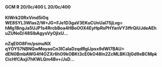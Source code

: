 #### GCM R 20/0c/400 L 20/0c/400
**KIWrk20RxVmd5iOq**<br/>**WE8SYL3WIas2/W+JG+FJe1D3gaV3EKuCUnUal7SjLvg=**<br/>**hMg1BngJa5UJP1s4RrcbBoa4HBoOOX4EyHpRsPHYanVY3ffrQiUJdeAEhuZUNoD/48SIbAgysVyOjlxU...**<br/><br/>
**nZqE0O8Fm/psmuNX**<br/>**qYOY57NBNQwMoyasCn3ICalaDzqdRglJpsx9dWI7BAU=**<br/>**dEN0BmbAWG4f4OZXr6hO9kOBKt3cE0kO48In2ZcMLBKi3jGd9eBCMpkCicHfCAxji7hKWLQm4Bv+/JsD...**